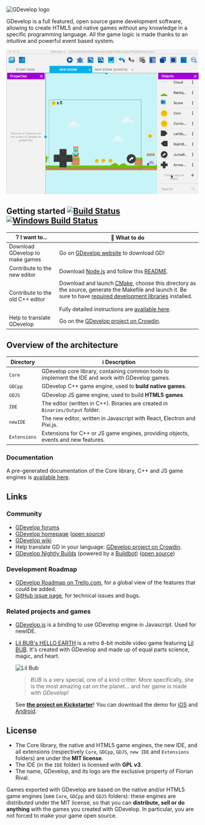 ![GDevelop logo](https://raw.githubusercontent.com/4ian/GD/master/Core/docs/images/gdlogo.png "GDevelop logo")

GDevelop is a full featured, open source game development software, allowing to create HTML5 and native games without any knowledge in a specific programming language. All the game logic is made thanks to an intuitive and powerful event based system.

![GDevelop in action, used to add a trigger in a platformer game](https://raw.githubusercontent.com/4ian/GD/master/Core/docs/images/demo.gif "GDevelop in action, used to add a trigger in a platformer game")

Getting started [![Build Status](https://travis-ci.org/4ian/GD.svg?branch=master)](https://travis-ci.org/4ian/GD) [![Windows Build Status](https://ci.appveyor.com/api/projects/status/github/4ian/GD?branch=master&svg=true)](https://ci.appveyor.com/project/4ian/gd)
---------------

| ❔ I want to... | 🚀 What to do |
| --- | --- |
| Download GDevelop to make games | Go on [GDevelop website](http://compilgames.net) to download GD! |
| Contribute to the new editor | Download [Node.js] and follow this [README](newIDE/README.md). |
| Contribute to the old C++ editor | Download and launch [CMake], choose this directory as the source, generate the Makefile and launch it. Be sure to have [required development libraries](http://4ian.github.io/GD-Documentation/GDCore%20Documentation/setup_dev_env.html) installed. <br><br> Fully detailed instructions are [available here](http://4ian.github.io/GD-Documentation). |
| Help to translate GDevelop | Go on the [GDevelop project on Crowdin](https://crowdin.com/project/gdevelop). |

Overview of the architecture
----------------------------

| Directory | ℹ️ Description |
| --- | --- |
| `Core` | GDevelop core library, containing common tools to implement the IDE and work with GDevelop games. |
| `GDCpp` | GDevelop C++ game engine, used to **build native games**. |
| `GDJS` | GDevelop JS game engine, used to build **HTML5 games**. |
| `IDE` | The editor (written in C++). Binaries are created in `Binaries/Output` folder. |
| `newIDE` | The new editor, written in Javascript with React, Electron and Pixi.js. |
| `Extensions` | Extensions for C++ or JS game engines, providing objects, events and new features. |

### Documentation

A pre-generated documentation of the Core library, C++ and JS game engines is [available here](http://4ian.github.io/GD-Documentation).

Links
-----

### Community

* [GDevelop forums](http://forum.compilgames.net)
* [GDevelop homepage](http://www.compilgames.net) ([open source](https://github.com/4ian/GDevelop-website))
* [GDevelop wiki](http://wiki.compilgames.net)
* Help translate GD in your language: [GDevelop project on Crowdin](https://crowdin.com/project/gdevelop).
* [GDevelop Nightly Builds](http://nightlies.gd.victorlevasseur.com/) (powered by a [Buildbot](https://github.com/victorlevasseur/GD-Buildbot)) ([open source](https://github.com/victorlevasseur/GD-Nightlies-Website))

### Development Roadmap

* [GDevelop Roadmap on Trello.com](https://trello.com/b/qf0lM7k8/gdevelop-roadmap), for a global view of the features that could be added.
* [GitHub issue page](https://github.com/4ian/GD/issues), for technical issues and bugs.

### Related projects and games

* [GDevelop.js](https://github.com/4ian/GDevelop.js) is a binding to use GDevelop engine in Javascript. Used for newIDE.
* [Lil BUB's HELLO EARTH](http://lilbub.com/game) is a retro 8-bit mobile video game featuring [Lil BUB](http://lilbub.com). It's created with GDevelop and made up of equal parts science, magic, and heart.

  ![Lil Bub](http://compilgames.net/assets/bub/screenshots-background.jpg "GDevelop logo")

  > *BUB* is a very special, one of a kind critter. More specifically, she is the most amazing cat on the planet... and her game is made with *GDevelop*!

  See **[the project on Kickstarter](http://lilbub.com/game)**! You can download the demo for [iOS](https://itunes.apple.com/us/app/lil-bubs-hello-earth/id1123383033?mt=8) and [Android](https://play.google.com/store/apps/details?id=com.lilbub.game).

License
-------

* The Core library, the native and HTML5 game engines, the new IDE, and all extensions (respectively `Core`, `GDCpp`, `GDJS`, `new IDE` and `Extensions` folders) are under the **MIT license**.
* The IDE (in the `IDE` folder) is licensed with **GPL v3**.
* The name, GDevelop, and its logo are the exclusive property of Florian Rival.

Games exported with GDevelop are based on the native and/or HTML5 game engines (see `Core`, `GDCpp` and `GDJS` folders): these engines are distributed under the MIT license, so that you can **distribute, sell or do anything** with the games you created with GDevelop. In particular, you are not forced to make your game open source.


[Node.js]:https://nodejs.org
[CMake]:http://www.cmake.org/
[Ninja]:http://martine.github.io/ninja/
